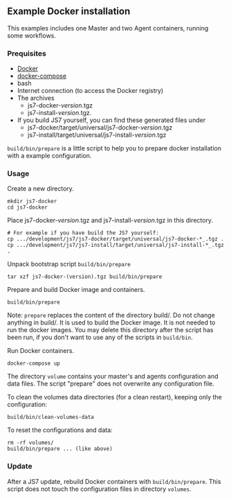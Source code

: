 ## Example Docker installation

This examples includes one Master and two Agent containers, running some workflows.

### Prequisites

* [Docker](https://docs.docker.com/)
* [docker-compose](https://docs.docker.com/compose/install/)
* bash
* Internet connection (to access the Docker registry)
* The archives
  * js7-docker-_version_.tgz
  * js7-install-_version_.tgz.
* If you build JS7 yourself, you can find these generated files under
  * js7-docker/target/universal/js7-docker-_version_.tgz
  * js7-install/target/universal/js7-install-_version_.tgz

`build/bin/prepare` is a little script to help you to prepare docker installation with a example configuration.

### Usage

Create a new directory.

    mkdir js7-docker
    cd js7-docker

Place js7-docker-_version_.tgz and js7-install-_version_.tgz in this directory.

    # For example if you have build the JS7 yourself:
    cp .../development/js7/js7-docker/target/universal/js7-docker-*_.tgz .
    cp .../development/js7/js7-install/target/universal/js7-install-*_.tgz .

Unpack bootstrap script `build/bin/prepare`

    tar xzf js7-docker-(version).tgz build/bin/prepare

Prepare and build Docker image and containers.

    build/bin/prepare

Note: `prepare` replaces the content of the directory build/.
Do not change anything in build/.
It is used to build the Docker image.
It is not needed to run the docker images.
You may delete this directory after the script has been run, if you don't want to use any of the scripts in `build/bin`.

Run Docker containers.

    docker-compose up

The directory `volume` contains your master's and agents configuration and data files.
The script "prepare" does not overwrite any configuration file.

To clean the volumes data directories (for a clean restart), keeping only the configuration:

    build/bin/clean-volumes-data

To reset the configurations and data:

    rm -rf volumes/
    build/bin/prepare ... (like above)

### Update

After a JS7 update, rebuild Docker containers with `build/bin/prepare`.
This script does not touch the configuration files in directory `volumes`.
